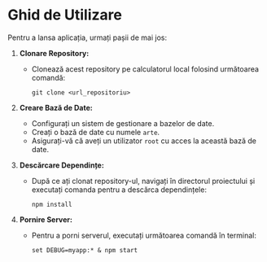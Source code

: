 # Ghid de Utilizare

Pentru a lansa aplicația, urmați pașii de mai jos:

1. **Clonare Repository:**
   - Clonează acest repository pe calculatorul local folosind următoarea comandă:
     ```
     git clone <url_repositoriu>
     ```

2. **Creare Bază de Date:**
   - Configurați un sistem de gestionare a bazelor de date.
   - Creați o bază de date cu numele `arte`.
   - Asigurați-vă că aveți un utilizator `root` cu acces la această bază de date.

3. **Descărcare Dependințe:**
   - După ce ați clonat repository-ul, navigați în directorul proiectului și executați comanda pentru a descărca dependințele:
     ```
     npm install
     ```

4. **Pornire Server:**
   - Pentru a porni serverul, executați următoarea comandă în terminal:
     ```
     set DEBUG=myapp:* & npm start
     ```
